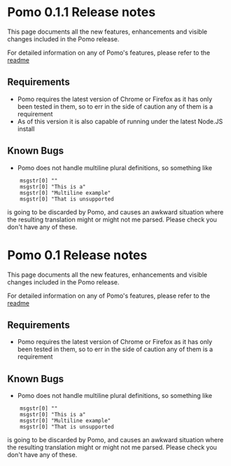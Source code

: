 Pomo 0.1.1 Release notes
=============

  This page documents all the new features, enhancements and visible changes included in the Pomo release.

  For detailed information on any of Pomo's features, please refer to the [readme](README.md)

Requirements
-------------

  * Pomo requires the latest version of Chrome or Firefox as it has only been tested in them, so
  to err in the side of caution any of them is a requirement
  * As of this version it is also capable of running under the latest Node.JS install

Known Bugs
----------

  * Pomo does not handle multiline plural definitions, so something like
```
    msgstr[0] ""
    msgstr[0] "This is a"
    msgstr[0] "Multiline example"
    msgstr[0] "That is unsupported
```

is going to be discarded by Pomo, and causes an awkward situation where the resulting translation might or might
not me parsed. Please check you don't have any of these.




Pomo 0.1 Release notes
=============

  This page documents all the new features, enhancements and visible changes included in the Pomo release.
  
  For detailed information on any of Pomo's features, please refer to the [readme](README.md)

Requirements
-------------
  
  * Pomo requires the latest version of Chrome or Firefox as it has only been tested in them, so 
  to err in the side of caution any of them is a requirement
  
Known Bugs
----------

  * Pomo does not handle multiline plural definitions, so something like
```
    msgstr[0] ""
    msgstr[0] "This is a"
    msgstr[0] "Multiline example"
    msgstr[0] "That is unsupported
```

is going to be discarded by Pomo, and causes an awkward situation where the resulting translation might or might
not me parsed. Please check you don't have any of these. 